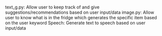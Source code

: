 text_g.py: Allow user to keep track of and give suggestions/recommendations based on user input/data
image.py: Allow user to know what is in the fridge which generates the specific item based on the user keyword
Speech: Generate text to speech based on user input/data
